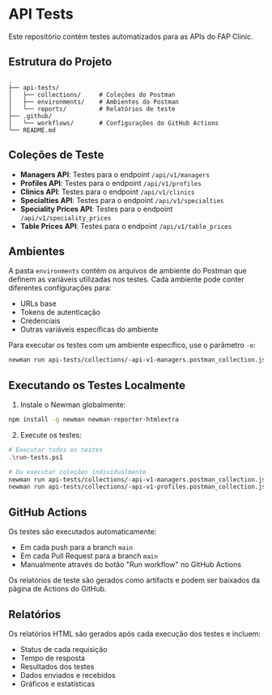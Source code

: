 # API Tests

Este repositório contém testes automatizados para as APIs do FAP Clinic.

## Estrutura do Projeto

```
.
├── api-tests/
│   ├── collections/     # Coleções do Postman
│   ├── environments/    # Ambientes do Postman
│   └── reports/         # Relatórios de teste
├── .github/
│   └── workflows/       # Configurações do GitHub Actions
└── README.md
```

## Coleções de Teste

- **Managers API**: Testes para o endpoint `/api/v1/managers`
- **Profiles API**: Testes para o endpoint `/api/v1/profiles`
- **Clinics API**: Testes para o endpoint `/api/v1/clinics`
- **Specialties API**: Testes para o endpoint `/api/v1/specialties`
- **Speciality Prices API**: Testes para o endpoint `/api/v1/speciality_prices`
- **Table Prices API**: Testes para o endpoint `/api/v1/table_prices`

## Ambientes

A pasta `environments` contém os arquivos de ambiente do Postman que definem as variáveis utilizadas nos testes. Cada ambiente pode conter diferentes configurações para:

- URLs base
- Tokens de autenticação
- Credenciais
- Outras variáveis específicas do ambiente

Para executar os testes com um ambiente específico, use o parâmetro `-e`:

```bash
newman run api-tests/collections/-api-v1-managers.postman_collection.json -e api-tests/environments/seu-ambiente.postman_environment.json
```

## Executando os Testes Localmente

1. Instale o Newman globalmente:
```bash
npm install -g newman newman-reporter-htmlextra
```

2. Execute os testes:
```bash
# Executar todos os testes
.\run-tests.ps1

# Ou executar coleções individualmente
newman run api-tests/collections/-api-v1-managers.postman_collection.json
newman run api-tests/collections/-api-v1-profiles.postman_collection.json
```

## GitHub Actions

Os testes são executados automaticamente:
- Em cada push para a branch `main`
- Em cada Pull Request para a branch `main`
- Manualmente através do botão "Run workflow" no GitHub Actions

Os relatórios de teste são gerados como artifacts e podem ser baixados da página de Actions do GitHub.

## Relatórios

Os relatórios HTML são gerados após cada execução dos testes e incluem:
- Status de cada requisição
- Tempo de resposta
- Resultados dos testes
- Dados enviados e recebidos
- Gráficos e estatísticas 